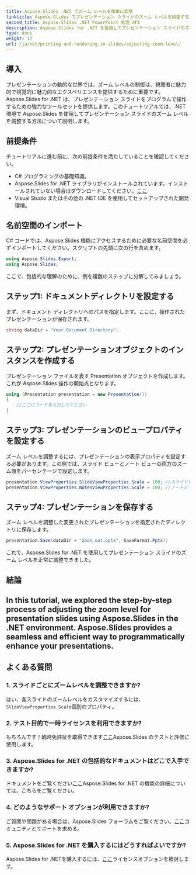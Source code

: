 ```yaml
---
title: Aspose.Slides .NET でズーム レベルを簡単に調整
linktitle: Aspose.Slides でプレゼンテーション スライドのズーム レベルを調整する
second_title: Aspose.Slides .NET PowerPoint 処理 API
description: Aspose.Slides for .NET を使用してプレゼンテーション スライドのズーム レベルを簡単に調整する方法を学びます。正確な制御により PowerPoint エクスペリエンスを強化します。
type: docs
weight: 17
url: /ja/net/printing-and-rendering-in-slides/adjusting-zoom-level/
---
```

## 導入
プレゼンテーションの動的な世界では、ズーム レベルの制御は、視聴者に魅力的で視覚的に魅力的なエクスペリエンスを提供するために重要です。Aspose.Slides for .NET は、プレゼンテーション スライドをプログラムで操作するための強力なツールセットを提供します。このチュートリアルでは、.NET 環境で Aspose.Slides を使用してプレゼンテーション スライドのズーム レベルを調整する方法について説明します。
## 前提条件
チュートリアルに進む前に、次の前提条件を満たしていることを確認してください。
- C# プログラミングの基礎知識。
-  Aspose.Slides for .NET ライブラリがインストールされています。インストールされていない場合はダウンロードしてください。[ここ](https://releases.aspose.com/slides/net/).
- Visual Studio またはその他の .NET IDE を使用してセットアップされた開発環境。
## 名前空間のインポート
C# コードでは、Aspose.Slides 機能にアクセスするために必要な名前空間を必ずインポートしてください。スクリプトの先頭に次の行を含めます。
```csharp
using Aspose.Slides.Export;
using Aspose.Slides;
```
ここで、包括的な理解のために、例を複数のステップに分解してみましょう。
## ステップ1: ドキュメントディレクトリを設定する
まず、ドキュメント ディレクトリへのパスを指定します。ここに、操作されたプレゼンテーションが保存されます。
```csharp
string dataDir = "Your Document Directory";
```
## ステップ2: プレゼンテーションオブジェクトのインスタンスを作成する
プレゼンテーション ファイルを表す Presentation オブジェクトを作成します。これが Aspose.Slides 操作の開始点となります。
```csharp
using (Presentation presentation = new Presentation())
{
    //ここにコードを入力してください
}
```
## ステップ3: プレゼンテーションのビュープロパティを設定する
ズーム レベルを調整するには、プレゼンテーションの表示プロパティを設定する必要があります。この例では、スライド ビューとノート ビューの両方のズーム値をパーセンテージで設定します。
```csharp
presentation.ViewProperties.SlideViewProperties.Scale = 100; //スライドビューのズーム値（パーセント）
presentation.ViewProperties.NotesViewProperties.Scale = 100; //ノートビューのズーム値（パーセント）
```
## ステップ4: プレゼンテーションを保存する
ズーム レベルを調整した変更されたプレゼンテーションを指定されたディレクトリに保存します。
```csharp
presentation.Save(dataDir + "Zoom_out.pptx", SaveFormat.Pptx);
```
これで、Aspose.Slides for .NET を使用してプレゼンテーション スライドのズーム レベルを正常に調整できました。
## 結論
In this tutorial, we explored the step-by-step process of adjusting the zoom level for presentation slides using Aspose.Slides in the .NET environment. Aspose.Slides provides a seamless and efficient way to programmatically enhance your presentations.
---
## よくある質問
### 1. スライドごとにズームレベルを調整できますか?
はい、各スライドのズームレベルをカスタマイズするには、`SlideViewProperties.Scale`個別のプロパティ。
### 2. テスト目的で一時ライセンスを利用できますか?
もちろんです！臨時免許証を取得できます[ここ](https://purchase.aspose.com/temporary-license/)Aspose.Slides のテストと評価に使用します。
### 3. Aspose.Slides for .NET の包括的なドキュメントはどこで入手できますか?
ドキュメントをご覧ください[ここ](https://reference.aspose.com/slides/net/)Aspose.Slides for .NET の機能の詳細については、こちらをご覧ください。
### 4. どのようなサポート オプションが利用できますか?
ご質問や問題がある場合は、Aspose.Slides フォーラムをご覧ください。[ここ](https://forum.aspose.com/c/slides/11)コミュニティとサポートを求める。
### 5. Aspose.Slides for .NET を購入するにはどうすればよいですか?
 Aspose.Slides for .NETを購入するには、[ここ](https://purchase.aspose.com/buy)ライセンスオプションを検討します。